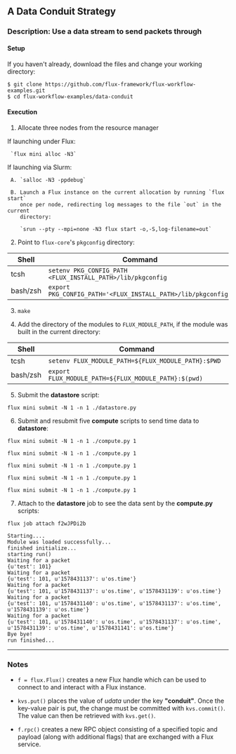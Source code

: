 ## A Data Conduit Strategy

### Description: Use a data stream to send packets through

#### Setup

If you haven't already, download the files and change your working directory:

```
$ git clone https://github.com/flux-framework/flux-workflow-examples.git
$ cd flux-workflow-examples/data-conduit
```

#### Execution

1. Allocate three nodes from the resource manager

  If launching under Flux:

     `flux mini alloc -N3`

  If launching via Slurm:

     A. `salloc -N3 -ppdebug`

     B. Launch a Flux instance on the current allocation by running `flux start`
        once per node, redirecting log messages to the file `out` in the current
        directory:

        `srun --pty --mpi=none -N3 flux start -o,-S,log-filename=out`

2. Point to `flux-core`'s `pkgconfig` directory:

| Shell     | Command                                                      |
| -----     | ----------                                                   |
| tcsh      | `setenv PKG_CONFIG_PATH <FLUX_INSTALL_PATH>/lib/pkgconfig`   |
| bash/zsh  | `export PKG_CONFIG_PATH='<FLUX_INSTALL_PATH>/lib/pkgconfig'` |

3. `make`

4. Add the directory of the modules to `FLUX_MODULE_PATH`, if the module was built in the current directory:

| Shell     | Command                                              |
| -----     | ----------                                           |
| tcsh      | `setenv FLUX_MODULE_PATH=${FLUX_MODULE_PATH}:$PWD`   |
| bash/zsh  | `export FLUX_MODULE_PATH=${FLUX_MODULE_PATH}:$(pwd)` |

5. Submit the **datastore** script:

`flux mini submit -N 1 -n 1 ./datastore.py`

6. Submit and resubmit five **compute** scripts to send time data to **datastore**:

`flux mini submit -N 1 -n 1 ./compute.py 1`

`flux mini submit -N 1 -n 1 ./compute.py 1`

`flux mini submit -N 1 -n 1 ./compute.py 1`

`flux mini submit -N 1 -n 1 ./compute.py 1`

`flux mini submit -N 1 -n 1 ./compute.py 1`

7. Attach to the **datastore** job to see the data sent by the **compute.py** scripts:

`flux job attach f2wJPDi2b`

```
Starting....
Module was loaded successfully...
finished initialize...
starting run()
Waiting for a packet
{u'test': 101}
Waiting for a packet
{u'test': 101, u'1578431137': u'os.time'}
Waiting for a packet
{u'test': 101, u'1578431137': u'os.time', u'1578431139': u'os.time'}
Waiting for a packet
{u'test': 101, u'1578431140': u'os.time', u'1578431137': u'os.time', u'1578431139': u'os.time'}
Waiting for a packet
{u'test': 101, u'1578431140': u'os.time', u'1578431137': u'os.time', u'1578431139': u'os.time', u'1578431141': u'os.time'}
Bye bye!
run finished...
```

---

### Notes

- `f = flux.Flux()` creates a new Flux handle which can be used to connect to and interact with a Flux instance.

- `kvs.put()` places the value of _udata_ under the key **"conduit"**. Once the key-value pair is put, the change must be committed with `kvs.commit()`. The value can then be retrieved with `kvs.get()`.

- `f.rpc()` creates a new RPC object consisting of a specified topic and payload (along with additional flags) that are exchanged with a Flux service.
